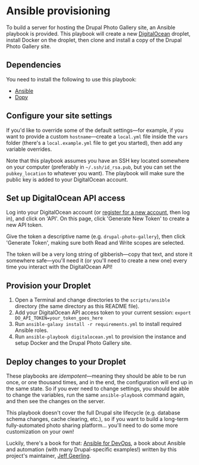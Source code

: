 # Ansible provisioning

To build a server for hosting the Drupal Photo Gallery site, an Ansible playbook is provided. This playbook will create a new [DigitalOcean](https://www.digitalocean.com/?refcode=b9c57af84643) droplet, install Docker on the droplet, then clone and install a copy of the Drupal Photo Gallery site.

## Dependencies

You need to install the following to use this playbook:

  - [Ansible](http://docs.ansible.com/ansible/latest/intro_installation.html)
  - [Dopy](https://pypi.python.org/pypi/dopy)

## Configure your site settings

If you'd like to override some of the default settings—for example, if you want to provide a custom `hostname`—create a `local.yml` file inside the `vars` folder (there's a `local.example.yml` file to get you started), then add any variable overrides.

Note that this playbook assumes you have an SSH key located somewhere on your computer (preferably in `~/.ssh/id_rsa.pub`, but you can set the `pubkey_location` to whatever you want). The playbook will make sure the public key is added to your DigitalOcean account.

## Set up DigitalOcean API access

Log into your DigitalOcean account (or [register for a new account](https://www.digitalocean.com/?refcode=b9c57af84643), then log in), and click on 'API'. On this page, click 'Generate New Token' to create a new API token.

Give the token a descriptive name (e.g. `drupal-photo-gallery`), then click 'Generate Token', making sure both Read and Write scopes are selected.

The token will be a very long string of gibberish—copy that text, and store it somewhere safe—you'll need it (or you'll need to create a new one) every time you interact with the DigitalOcean API!

## Provision your Droplet

  1. Open a Terminal and change directories to the `scripts/ansible` directory (the same directory as this README file).
  1. Add your DigitalOcean API access token to your current session: `export DO_API_TOKEN=your_token_goes_here`
  1. Run `ansible-galaxy install -r requirements.yml` to install required Ansible roles.
  1. Run `ansible-playbook digitalocean.yml` to provision the instance and setup Docker and the Drupal Photo Gallery site.

## Deploy changes to your Droplet

These playbooks are _idempotent_—meaning they should be able to be run once, or one thousand times, and in the end, the configuration will end up in the same state. So if you ever need to change settings, you should be able to change the variables, run the same `ansible-playbook` command again, and then see the changes on the server.

This playbook doesn't cover the full Drupal site lifecycle (e.g. database schema changes, cache clearing, etc.), so if you want to build a long-term fully-automated photo sharing platform... you'll need to do some more customization on your own!

Luckily, there's a book for that: [Ansible for DevOps](https://www.ansiblefordevops.com), a book about Ansible and automation (with many Drupal-specific examples!) written by this project's maintainer, [Jeff Geerling](https://www.jeffgeerling.com).
